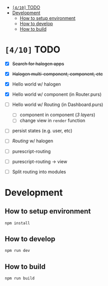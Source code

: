 - [<code>[4/10]</code> TODO](#org42560f1)
- [Development](#org0788406)
  - [How to setup environment](#orgaa98cf4)
  - [How to develop](#orgb639a07)
  - [How to build](#org23c1147)



<a id="org42560f1"></a>

# <code>[4/10]</code> TODO

-   [X] ~~Search for halogen apps~~
-   [X] ~~Halogen multi-component, component, etc~~
-   [X] Hello world w/ halogen
-   [X] Hello world w/ component (in Router.purs)
-   [ ] Hello world w/ Routing (in Dashboard.purs)
    -   [ ] component in component (*3 layers*)
    -   [ ] change view in `render` function
-   [ ] persist states (e.g. user, etc)
-   [ ] *Routing* w/ halogen
-   [ ] purescript-routing
-   [ ] purescript-routing -> view
-   [ ] Split routing into modules


<a id="org0788406"></a>

# Development


<a id="orgaa98cf4"></a>

## How to setup environment

```bash
npm install
```


<a id="orgb639a07"></a>

## How to develop

```bash
npm run dev
```


<a id="org23c1147"></a>

## How to build

```bash
npm run build
```
